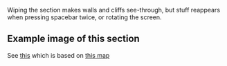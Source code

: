 Wiping the section makes walls and cliffs see-through, but stuff reappears when pressing spacebar twice, or rotating the screen.


## Example image of this section
See [this](https://github.com/sourcehold/sourcehold-maps/tree/master/resources/example_section_images/1006.png)
which is based on [this map](https://github.com/sourcehold/sourcehold-maps/tree/master/resources/example_section_images/example.sav)